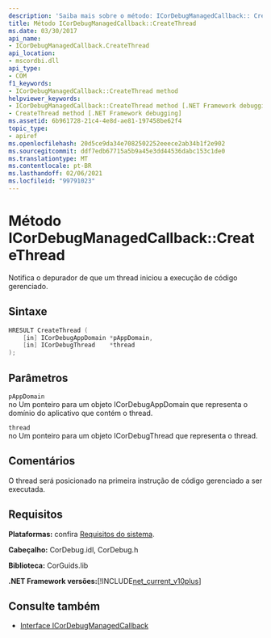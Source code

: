 ```yaml
---
description: 'Saiba mais sobre o método: ICorDebugManagedCallback:: CreateThread'
title: Método ICorDebugManagedCallback::CreateThread
ms.date: 03/30/2017
api_name:
- ICorDebugManagedCallback.CreateThread
api_location:
- mscordbi.dll
api_type:
- COM
f1_keywords:
- ICorDebugManagedCallback::CreateThread method
helpviewer_keywords:
- ICorDebugManagedCallback::CreateThread method [.NET Framework debugging]
- CreateThread method [.NET Framework debugging]
ms.assetid: 6b961728-21c4-4e8d-ae81-197458be62f4
topic_type:
- apiref
ms.openlocfilehash: 20d5ce9da34e7082502252eeece2ab34b1f2e902
ms.sourcegitcommit: ddf7edb67715a5b9a45e3dd44536dabc153c1de0
ms.translationtype: MT
ms.contentlocale: pt-BR
ms.lasthandoff: 02/06/2021
ms.locfileid: "99791023"
---
```

# <a name="icordebugmanagedcallbackcreatethread-method"></a>Método ICorDebugManagedCallback::CreateThread

Notifica o depurador de que um thread iniciou a execução de código gerenciado.  
  
## <a name="syntax"></a>Sintaxe  
  
```cpp  
HRESULT CreateThread (  
    [in] ICorDebugAppDomain *pAppDomain,  
    [in] ICorDebugThread    *thread  
);  
```  
  
## <a name="parameters"></a>Parâmetros  

 `pAppDomain`  
 no Um ponteiro para um objeto ICorDebugAppDomain que representa o domínio do aplicativo que contém o thread.  
  
 `thread`  
 no Um ponteiro para um objeto ICorDebugThread que representa o thread.  
  
## <a name="remarks"></a>Comentários  

 O thread será posicionado na primeira instrução de código gerenciado a ser executada.  
  
## <a name="requirements"></a>Requisitos  

 **Plataformas:** confira [Requisitos do sistema](../../get-started/system-requirements.md).  
  
 **Cabeçalho:** CorDebug.idl, CorDebug.h  
  
 **Biblioteca:** CorGuids.lib  
  
 **.NET Framework versões:**[!INCLUDE[net_current_v10plus](../../../../includes/net-current-v10plus-md.md)]  
  
## <a name="see-also"></a>Consulte também

- [Interface ICorDebugManagedCallback](icordebugmanagedcallback-interface.md)
